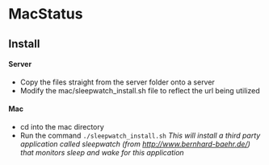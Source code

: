 # MacStatus

## Install

#### Server
- Copy the files straight from the server folder onto a server
- Modify the mac/sleepwatch_install.sh file to reflect the url being utilized

#### Mac
- cd into the mac directory 
- Run the command `./sleepwatch_install.sh`
*This will install a third party application called sleepwatch (from http://www.bernhard-baehr.de/) that monitors sleep and wake for this application*


